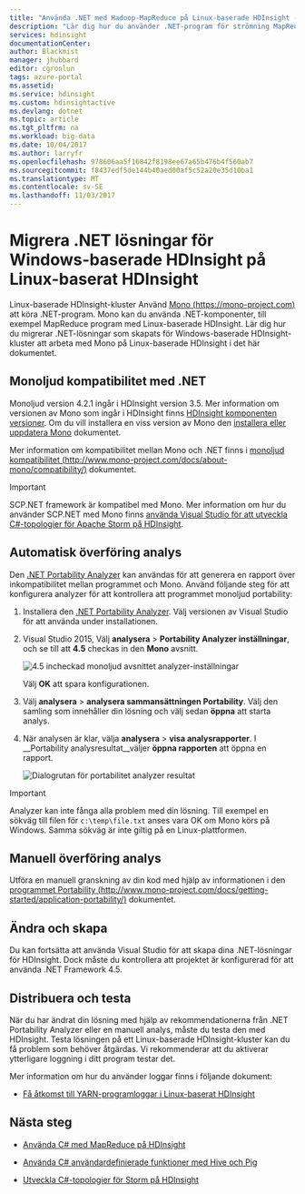 ```yaml
---
title: "Använda .NET med Hadoop-MapReduce på Linux-baserade HDInsight - Azure | Microsoft Docs"
description: "Lär dig hur du använder .NET-program för strömning MapReduce på Linux-baserade HDInsight."
services: hdinsight
documentationCenter: 
author: Blackmist
manager: jhubbard
editor: cgronlun
tags: azure-portal
ms.assetid: 
ms.service: hdinsight
ms.custom: hdinsightactive
ms.devlang: dotnet
ms.topic: article
ms.tgt_pltfrm: na
ms.workload: big-data
ms.date: 10/04/2017
ms.author: larryfr
ms.openlocfilehash: 978606aa5f16842f8198ee67a65b476b4f560ab7
ms.sourcegitcommit: f8437edf5de144b40aed00af5c52a20e35d10ba1
ms.translationtype: MT
ms.contentlocale: sv-SE
ms.lasthandoff: 11/03/2017
---
```

# <a name="migrate-net-solutions-for-windows-based-hdinsight-to-linux-based-hdinsight"></a>Migrera .NET lösningar för Windows-baserade HDInsight på Linux-baserat HDInsight

Linux-baserade HDInsight-kluster Använd [Mono (https://mono-project.com)](https://mono-project.com) att köra .NET-program. Mono kan du använda .NET-komponenter, till exempel MapReduce program med Linux-baserade HDInsight. Lär dig hur du migrerar .NET-lösningar som skapats för Windows-baserade HDInsight-kluster att arbeta med Mono på Linux-baserade HDInsight i det här dokumentet.

## <a name="mono-compatibility-with-net"></a>Monoljud kompatibilitet med .NET

Monoljud version 4.2.1 ingår i HDInsight version 3.5. Mer information om versionen av Mono som ingår i HDInsight finns [HDInsight komponenten versioner](hdinsight-component-versioning.md). Om du vill installera en viss version av Mono den [installera eller uppdatera Mono](hdinsight-hadoop-install-mono.md) dokumentet.

Mer information om kompatibilitet mellan Mono och .NET finns i [monoljud kompatibilitet (http://www.mono-project.com/docs/about-mono/compatibility/)](http://www.mono-project.com/docs/about-mono/compatibility/) dokumentet.

> [!IMPORTANT]
> SCP.NET framework är kompatibel med Mono. Mer information om hur du använder SCP.NET med Mono finns [använda Visual Studio för att utveckla C#-topologier för Apache Storm på HDInsight](storm/apache-storm-develop-csharp-visual-studio-topology.md).

## <a name="automated-portability-analysis"></a>Automatisk överföring analys

Den [.NET Portability Analyzer](https://marketplace.visualstudio.com/items?itemName=ConnieYau.NETPortabilityAnalyzer) kan användas för att generera en rapport över inkompatibilitet mellan programmet och Mono. Använd följande steg för att konfigurera analyzer för att kontrollera att programmet monoljud portability:

1. Installera den [.NET Portability Analyzer](https://marketplace.visualstudio.com/items?itemName=ConnieYau.NETPortabilityAnalyzer). Välj versionen av Visual Studio för att använda under installationen.

2. Visual Studio 2015, Välj __analysera__ > __Portability Analyzer inställningar__, och se till att __4.5__ checkas in den __Mono__ avsnitt.

    ![4.5 incheckad monoljud avsnittet analyzer-inställningar](./media/hdinsight-hadoop-migrate-dotnet-to-linux/portability-analyzer-settings.png)

    Välj __OK__ att spara konfigurationen.

3. Välj __analysera__ > __analysera sammansättningen Portability__. Välj den samling som innehåller din lösning och välj sedan __öppna__ att starta analys.

4. När analysen är klar, välja __analysera__ > __visa analysrapporter__. I __Portability analysresultat__väljer __öppna rapporten__ att öppna en rapport.

    ![Dialogrutan för portabilitet analyzer resultat](./media/hdinsight-hadoop-migrate-dotnet-to-linux/portability-analyzer-results.png)

> [!IMPORTANT]
> Analyzer kan inte fånga alla problem med din lösning. Till exempel en sökväg till filen för `c:\temp\file.txt` anses vara OK om Mono körs på Windows. Samma sökväg är inte giltig på en Linux-plattformen.

## <a name="manual-portability-analysis"></a>Manuell överföring analys

Utföra en manuell granskning av din kod med hjälp av informationen i den [programmet Portability (http://www.mono-project.com/docs/getting-started/application-portability/)](http://www.mono-project.com/docs/getting-started/application-portability/) dokumentet.

## <a name="modify-and-build"></a>Ändra och skapa

Du kan fortsätta att använda Visual Studio för att skapa dina .NET-lösningar för HDInsight. Dock måste du kontrollera att projektet är konfigurerad för att använda .NET Framework 4.5.

## <a name="deploy-and-test"></a>Distribuera och testa

När du har ändrat din lösning med hjälp av rekommendationerna från .NET Portability Analyzer eller en manuell analys, måste du testa den med HDInsight. Testa lösningen på ett Linux-baserade HDInsight-kluster kan du få problem som behöver åtgärdas. Vi rekommenderar att du aktiverar ytterligare loggning i ditt program testar det.

Mer information om hur du använder loggar finns i följande dokument:

* [Få åtkomst till YARN-programloggar i Linux-baserat HDInsight](hdinsight-hadoop-access-yarn-app-logs-linux.md)

## <a name="next-steps"></a>Nästa steg

* [Använda C# med MapReduce på HDInsight](hadoop/apache-hadoop-dotnet-csharp-mapreduce-streaming.md)

* [Använda C# användardefinierade funktioner med Hive och Pig](hadoop/apache-hadoop-hive-pig-udf-dotnet-csharp.md)

* [Utveckla C#-topologier för Storm på HDInsight](storm/apache-storm-develop-csharp-visual-studio-topology.md)